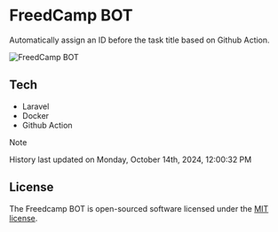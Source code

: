 # FreedCamp BOT

Automatically assign an ID before the task title based on Github Action.

![FreedCamp BOT](https://repository-images.githubusercontent.com/737932867/7d34798b-2680-471c-b089-a78a718d3d6a)

## Tech

- Laravel
- Docker
- Github Action

> [!NOTE]  
> History last updated on Monday, October 14th, 2024, 12:00:32 PM

## License

The Freedcamp BOT is open-sourced software licensed under the [MIT license](https://opensource.org/licenses/MIT).
